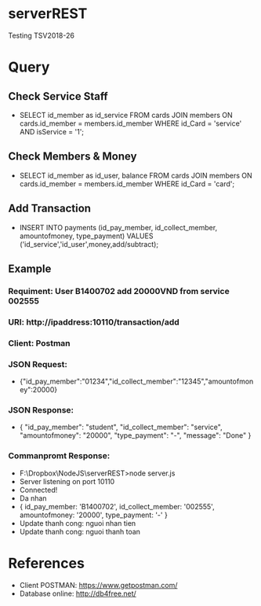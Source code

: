 # serverREST
Testing TSV2018-26

# Query
## Check Service Staff
* SELECT id_member as id_service FROM cards JOIN members ON cards.id_member = members.id_member WHERE id_Card = 'service' AND isService = '1';

## Check Members & Money
* SELECT id_member as id_user, balance FROM cards JOIN members ON cards.id_member = members.id_member WHERE id_Card = 'card';

## Add Transaction
* INSERT INTO payments (id_pay_member, id_collect_member, amountofmoney, type_payment) VALUES ('id_service','id_user',money,add/subtract);

## Example
### Requiment: User B1400702 add 20000VND from service 002555
### URI: http://ipaddress:10110/transaction/add
### Client: Postman
### JSON Request:
* {"id_pay_member":"01234","id_collect_member":"12345","amountofmoney":20000}
### JSON Response:
* {
    "id_pay_member": "student",
    "id_collect_member": "service",
    "amountofmoney": "20000",
    "type_payment": "-",
    "message": "Done"
}
### Commanpromt Response:
* F:\Dropbox\NodeJS\serverREST>node server.js
* Server listening on port 10110
* Connected!
* Da nhan
* { id_pay_member: 'B1400702',
  id_collect_member: '002555',
  amountofmoney: '20000',
  type_payment: '-' }
* Update thanh cong: nguoi nhan tien
* Update thanh cong: nguoi thanh toan

# References
* Client POSTMAN: https://www.getpostman.com/
* Database online: http://db4free.net/

